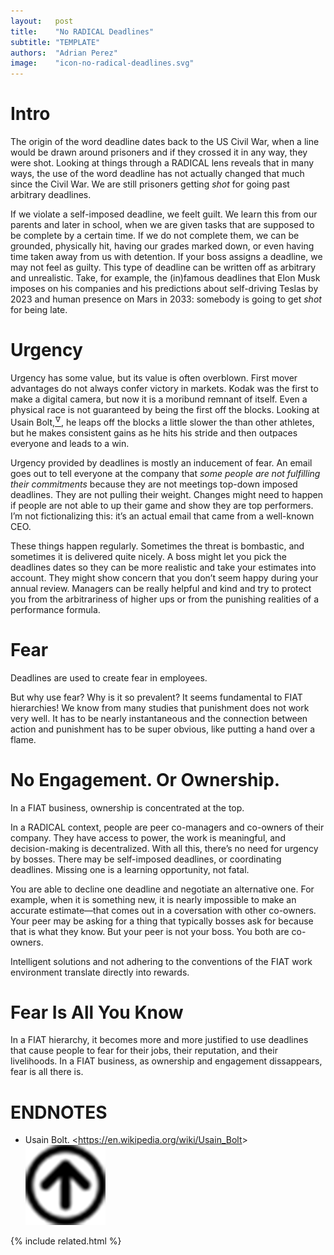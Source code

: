 ```yaml
---
layout:   post
title:    "No RADICAL Deadlines"
subtitle: "TEMPLATE"
authors:  "Adrian Perez"
image:    "icon-no-radical-deadlines.svg"
---
```


<div style="display:none;">
 <p>The origin of the word deadline dates back to the US Civil War, when a line would be drawn around prisoners and if they crossed it in any way, they were shot. We are still prisoners getting <em>shot</em> for going past arbitrary deadlines.</p>
</div>

<h1>Intro</h1>
 <p>The origin of the word deadline dates back to the US Civil War, when a line would be drawn around prisoners and if they crossed it in any way, they were shot. Looking at things through a <span class="_paradigm">RADICAL</span> lens reveals that in many ways, the use of the word deadline has not actually changed that much since the Civil War. We are still prisoners getting <em>shot</em> for going past arbitrary deadlines.</p>
 <p>If we violate a self-imposed deadline, we feelt guilt. We learn this from our parents and later in school, when we are given tasks that are supposed to be complete by a certain time. If we do not complete them, we can be grounded, physically hit, having our grades marked down, or even having time taken away from us with detention. If your boss assigns a deadline, we may not feel as guilty. This type of deadline can be written off as arbitrary and unrealistic. Take, for example, the (in)famous deadlines that Elon Musk imposes on his companies and his predictions about self-driving Teslas by 2023 and human presence on Mars in 2033: somebody is going to get <em>shot</em> for being late.</p>

<h1>Urgency</h1>
 <p>Urgency has some value, but its value is often overblown. First mover advantages do not always confer victory in markets. Kodak was the first to make a digital camera, but now it is a moribund remnant of itself. Even a physical race is not guaranteed by being the first off the blocks. Looking at Usain Bolt,<a href="#en01"><sup id="bm01">&hairsp;&nabla;&hairsp;</sup></a>, he leaps off the blocks a little slower the than other athletes, but he makes consistent gains as he hits his stride and then outpaces everyone and leads to a win.</p>
 <p>Urgency provided by deadlines is mostly an inducement of fear. An email goes out to tell everyone at the company that <em>some people are not fulfilling their commitments</em> because they are not meetings top-down imposed deadlines. They are not pulling their weight. Changes might need to happen if people are not able to up their game and show they are top performers. I&rsquo;m not fictionalizing this: it&rsquo;s an actual email that came from a well-known CEO.</p>
 <p>These things happen regularly. Sometimes the threat is bombastic, and sometimes it is delivered quite nicely. A boss might let you pick the deadlines dates so they can be more realistic and take your estimates into account. They might show concern that <span class="_quotespan">you don&rsquo;t seem happy</span> during your annual review. Managers can be really helpful and kind and try to protect you from the arbitrariness of higher ups or from the punishing realities of a performance formula.</p>

<h1>Fear</h1>
 <p>Deadlines are used to create fear in employees.</p>
 <p>But why use fear? Why is it so prevalent? It seems fundamental to <span class="_paradigm">FIAT</span> hierarchies! We know from many studies that punishment does not work very well. It has to be nearly instantaneous and the connection between action and punishment has to be super obvious, like putting a hand over a flame.</p>

<h1>No Engagement. Or Ownership.</h1>
 <p>In a <span class="_paradigm">FIAT</span> business, ownership is concentrated at the top.</p>
 <p>In a <span class="_paradigm">RADICAL</span> context, people are peer co-managers and co-owners of their company. They have access to power, the work is meaningful, and decision-making is decentralized. With all this, there&rsquo;s no need for urgency by bosses. There may be self-imposed deadlines, or coordinating deadlines. Missing one is a learning opportunity, not fatal.</p>
 <p>You are able to decline one deadline and negotiate an alternative one. For example, when it is something new, it is nearly impossible to make an accurate estimate&mdash;that comes out in a coversation with other co-owners. Your peer may be asking for a thing that typically bosses ask for because that is what they know. But your peer is not your boss. You both are co-owners.</p>
 <p>Intelligent solutions and not adhering to the conventions of the <span class="_paradigm">FIAT</span> work environment translate directly into rewards.</p>

<h1>Fear Is All You Know</h1>
 <p>In a <span class="_paradigm">FIAT</span> hierarchy, it becomes more and more justified to use deadlines that cause people to fear for their jobs, their reputation, and their livelihoods. In a <span class="_paradigm">FIAT</span> business, as ownership and engagement dissappears, fear is all there is.</p>

<h1 class="_section">ENDNOTES</h1>
 <ul>
  <li id="en02">
   <p class="_list-item">
    Usain Bolt.
    &lt;<a href="https://en.wikipedia.org/wiki/Usain_Bolt" target="_blank">https://en.wikipedia.org/wiki/Usain_Bolt</a>&gt;
    <a class="_uparrow" href="#bm01"><img src="/assets/img/arrow-up-icon.png"></a>
   </p>
  </li>
 </ul>

{% include related.html %}